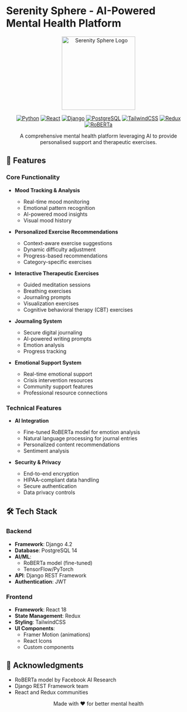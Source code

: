 # Serenity Sphere - AI-Powered Mental Health Platform

<div align="center">
  <img src="frontend/public/logo.png" alt="Serenity Sphere Logo" width="200"/>
  
  [![Python](https://img.shields.io/badge/python-3.8+-blue.svg)](https://www.python.org/downloads/)
  [![React](https://img.shields.io/badge/react-18.0.0-blue.svg)](https://reactjs.org/)
  [![Django](https://img.shields.io/badge/django-4.2.0-green.svg)](https://www.djangoproject.com/)
  [![PostgreSQL](https://img.shields.io/badge/postgresql-14.0-blue.svg)](https://www.postgresql.org/)
  [![TailwindCSS](https://img.shields.io/badge/tailwindcss-3.3.0-38B2AC.svg)](https://tailwindcss.com/)
  [![Redux](https://img.shields.io/badge/redux-4.2.0-764ABC.svg)](https://redux.js.org/)
  [![RoBERTa](https://img.shields.io/badge/roberta-base-1.2GB-red.svg)](https://huggingface.co/roberta-base)

  A comprehensive mental health platform leveraging AI to provide personalised support and therapeutic exercises.
</div>

## 🌟 Features

### Core Functionality
- **Mood Tracking & Analysis**
  - Real-time mood monitoring
  - Emotional pattern recognition
  - AI-powered mood insights
  - Visual mood history

- **Personalized Exercise Recommendations**
  - Context-aware exercise suggestions
  - Dynamic difficulty adjustment
  - Progress-based recommendations
  - Category-specific exercises

- **Interactive Therapeutic Exercises**
  - Guided meditation sessions
  - Breathing exercises
  - Journaling prompts
  - Visualization exercises
  - Cognitive behavioral therapy (CBT) exercises

- **Journaling System**
  - Secure digital journaling
  - AI-powered writing prompts
  - Emotion analysis
  - Progress tracking

- **Emotional Support System**
  - Real-time emotional support
  - Crisis intervention resources
  - Community support features
  - Professional resource connections

### Technical Features
- **AI Integration**
  - Fine-tuned RoBERTa model for emotion analysis
  - Natural language processing for journal entries
  - Personalized content recommendations
  - Sentiment analysis

- **Security & Privacy**
  - End-to-end encryption
  - HIPAA-compliant data handling
  - Secure authentication
  - Data privacy controls

## 🛠️ Tech Stack

### Backend
- **Framework**: Django 4.2
- **Database**: PostgreSQL 14
- **AI/ML**: 
  - RoBERTa model (fine-tuned)
  - TensorFlow/PyTorch
- **API**: Django REST Framework
- **Authentication**: JWT

### Frontend
- **Framework**: React 18
- **State Management**: Redux
- **Styling**: TailwindCSS
- **UI Components**: 
  - Framer Motion (animations)
  - React Icons
  - Custom components

## 🙏 Acknowledgments

- RoBERTa model by Facebook AI Research
- Django REST Framework team
- React and Redux communities

<div align="center">
  Made with ❤️ for better mental health
</div>
